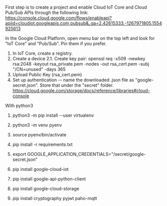 First step is to create a project and enable Cloud IoT Core and Cloud Pub/Sub APIs through the following link: 
https://console.cloud.google.com/flows/enableapi?apiid=cloudiot.googleapis.com,pubsub&_ga=2.42615333.-1267971805.1554925613

In the Google Cloud Platform, open menu bar on the top left and look for "IoT Core" and "Pub/Sub". Pin them if you prefer.

1. In IoT Core, create a registry.
2. Create a device
2.1. Create key pair: openssl req -x509 -newkey rsa:2048 -keyout rsa_private.pem -nodes -out rsa_cert.pem -subj "/CN=unused" -days 365
3. Upload Public Key (rsa_cert.pem)
4. Set up authentication -- name the downloaded .json file as "google-secret.json". Store that under the "secret" folder.
https://cloud.google.com/storage/docs/reference/libraries#cloud-console


With python3

1. python3 -m pip install --user virtualenv
2. python3 -m venv pyenv
3. source pyenv/bin/activate
4. pip install -r requirements.txt
5. export GOOGLE_APPLICATION_CREDENTIALS="/secret/google-secret.json"



5. pip install google-cloud-iot
6. pip install google-api-python-client
7. pip install google-cloud-storage
8. pip install cryptography pyjwt paho-mqtt
